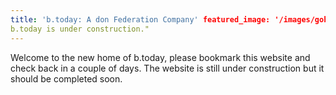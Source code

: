 ```yaml
---
title: 'b.today: A don Federation Company' featured_image: '/images/gohugo-default-sample-hero-image.jpg' description: "
b.today is under construction."
---
```


Welcome to the new home of b.today, please bookmark this website and check back in a couple of days. The website is
still under construction but it should be completed soon.
